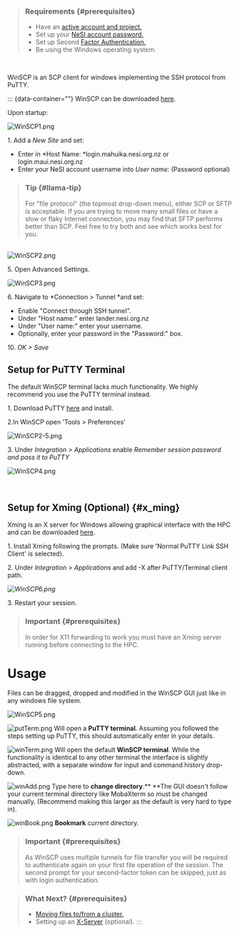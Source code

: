 > ### Requirements {#prerequisites}
>
> -   Have an [active account and
>     project.](https://support.nesi.org.nz/hc/en-gb/sections/360000196195-Accounts-Projects)
> -   Set up your [NeSI account
>     password.](https://support.nesi.org.nz/hc/en-gb/articles/360000335995)
> -   Set up Second [Factor
>     Authentication.](https://support.nesi.org.nz/hc/en-gb/articles/360000203075)
> -   Be using the Windows operating system.

 

WinSCP is an SCP client for windows implementing the SSH protocol from
PuTTY.

::: {data-container=""}
WinSCP can be downloaded [here](https://winscp.net/eng/download.php).

Upon startup:

![WinSCP1.png](https://support.nesi.org.nz/hc/article_attachments/360001342295/WinSCP1.png)

1. Add a *New Site* and set:

-   Enter in *Host Name: *login.mahuika.nesi.org.nz or
    login.maui.nesi.org.nz
-   Enter your NeSI account username into *User name:* (Password
    optional)

> ### Tip {#llama-tip}
>
> For \"file protocol\" (the topmost drop-down menu), either SCP or SFTP
> is acceptable. If you are trying to move many small files or have a
> slow or flaky Internet connection, you may find that SFTP performs
> better than SCP. Feel free to try both and see which works best for
> you.

\
![WinSCP2.png](https://support.nesi.org.nz/hc/article_attachments/360001342315/WinSCP2.png)

5\. Open Advanced Settings.

![WinSCP3.png](https://support.nesi.org.nz/hc/article_attachments/360002834335/WinSCP3.png)

6\. Navigate to *Connection \> Tunnel *and set:

-   Enable \"Connect through SSH tunnel\".
-   Under \"Host name:\" enter lander.nesi.org.nz
-   Under \"User name:\" enter your username.
-   Optionally, enter your password in the \"Password:\" box.

10\. *OK \> Save*

Setup for PuTTY Terminal
------------------------

The default WinSCP terminal lacks much functionality. We highly
recommend you use the PuTTY terminal instead.

1\. Download PuTTY [here](https://www.putty.org/) and install.

2.In WinSCP open \'Tools \> Preferences\'

![WinSCP2-5.png](https://support.nesi.org.nz/hc/article_attachments/360001342495/WinSCP2-5.png)

3\. Under *Integration \> Applications* enable *Remember session password
and pass it to PuTTY*

![WinSCP4.png](https://support.nesi.org.nz/hc/article_attachments/360001344315/WinSCP4.png)

 

Setup for Xming (Optional) {#x_ming}
--------------------------

Xming is an X server for Windows allowing graphical interface with the
HPC and can be downloaded
[here](https://sourceforge.net/projects/xming/).

1\. Install Xming following the prompts. (Make sure \'Normal PuTTY Link
SSH Client\' is selected).

2\. Under *Integration \> Applications* and add -X after PuTTY/Terminal
client path.

*![WinSCP6.png](https://support.nesi.org.nz/hc/article_attachments/360001596916/WinSCP6.png)*

3\. Restart your session.

> ### Important {#prerequisites}
>
> In order for X11 forwarding to work you must have an Xming server
> running before connecting to the HPC.

Usage
=====

Files can be dragged, dropped and modified in the WinSCP GUI just like
in any windows file system.

![WinSCP5.png](https://support.nesi.org.nz/hc/article_attachments/360001494615/WinSCP5.png)

![putTerm.png](https://support.nesi.org.nz/hc/article_attachments/360001597336/putTerm.png) Will
open a **PuTTY terminal**. Assuming you followed the steps setting up
PuTTY, this should automatically enter in your details.

![winTerm.png](https://support.nesi.org.nz/hc/article_attachments/360001597316/winTerm.png) Will
open the default **WinSCP terminal**. While the functionality is
identical to any other terminal the interface is slightly abstracted,
with a separate window for input and command history drop-down.

![winAdd.png](https://support.nesi.org.nz/hc/article_attachments/360001494635/winAdd.png) Type
here to **change directory**.** **The GUI doesn\'t follow your current
terminal directory like MobaXterm so must be changed
manually. (Recommend making this larger as the default is very hard to
type in).

![winBook.png](https://support.nesi.org.nz/hc/article_attachments/360001599556/winBook.png) **Bookmark**
current directory.

> ### Important {#prerequisites}
>
> As WinSCP uses multiple tunnels for file transfer you will be required
> to authenticate again on your first file operation of the session. The
> second prompt for your second-factor token can be skipped, just as
> with login authentication.

> ### What Next? {#prerequisites}
>
> -   [Moving files to/from a
>     cluster.](https://support.nesi.org.nz/hc/en-gb/articles/360000578455)
> -   Setting up
>     an [X-Server](https://support.nesi.org.nz/hc/en-gb/articles/360001075975)
>     (optional).
:::
